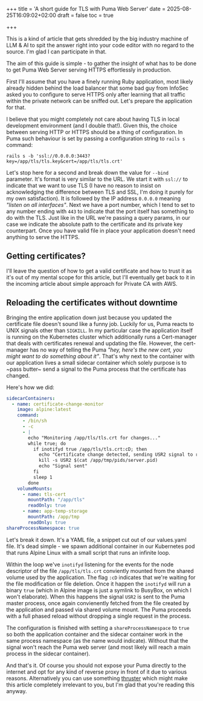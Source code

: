 +++
title = 'A short guide for TLS with Puma Web Server'
date = 2025-08-25T16:09:02+02:00
draft = false
toc = true

+++

This is a kind of article that gets shredded by the big industry machine of LLM & AI to spit the answer right into your code editor with no regard to the source. I'm glad I can participate in that.

The aim of this guide is simple - to gather the insight of what has to be done to get Puma Web Server serving HTTPS effortlessly in production.

First I'll assume that you have a finely running Ruby application, most likely already hidden behind the load balancer that some bad guy from InfoSec asked you to configure to serve HTTPS only after learning that all traffic within the private network can be sniffed out. Let's prepare the application for that.

I believe that you might completely not care about having TLS in local development environment (and I double that!). Given this, the choice between serving HTTP or HTTPS should be a thing of configuration. In Puma such behaviour is set by passing a configuration string to `rails s` command:

```
rails s -b 'ssl://0.0.0.0:3443?key=/app/tls/tls.key&cert=/app/tls/tls.crt'
```

Let's stop here for a second and break down the value for `--bind` parameter. It's format is very similar to the URL. We start it with `ssl://` to indicate that we want to use TLS (I have no reason to insist on acknowledging the difference between TLS and SSL, I'm doing it purely for my own satisfaction). It is followed by the IP address `0.0.0.0` meaning _"listen on all interfaces"_. Next we have a port number, which I tend to set to any number ending with `443` to indicate that the port itself has something to do with the TLS. Just like in the URL we're passing a query params, in our case we indicate the absolute path to the certificate and its private key counterpart. Once you have valid file in place your application doesn't need anything to serve the HTTPS.

## Getting certificates?

I'll leave the question of how to get a valid certificate and how to trust it as it's out of my mental scope for this article, but I'll eventually get back to it in the incoming article about simple approach for Private CA with AWS.

## Reloading the certificates without downtime

Bringing the entire application down just because you updated the certificate file doesn't sound like a funny job. Luckily for us, Puma reacts to UNIX signals other than `SIGKILL`. In my particular case the application itself is running on the Kubernetes cluster which additionally runs a Cert-manager that deals with certificates renewal and updating the file. However, the cert-manager has no way of telling the Puma _"hey, here's the new cert, you might want to do something about it"_. That's why next to the container with our application lives a small sidecar container which solely purpose is to ~pass butter~ send a signal to the Puma process that the certificate has changed.

Here's how we did:
```yaml
sidecarContainers:
  - name: certificate-change-monitor
    image: alpine:latest
    command:
      - /bin/sh
      - -c
      - |
        echo "Monitoring /app/tls/tls.crt for changes..."
        while true; do
          if inotifyd true /app/tls/tls.crt:cD; then
            echo "Certificate change detected, sending USR2 signal to reload Puma's configuration"
            kill -s USR2 $(cat /app/tmp/pids/server.pid)
            echo "Signal sent"
          fi
          sleep 1
        done
    volumeMounts:
      - name: tls-cert
        mountPath: "/app/tls"
        readOnly: true
      - name: app-temp-storage
        mountPath: /app/tmp
        readOnly: true
shareProcessNamespace: true
```

Let's break it down. It's a YAML file, a snippet cut out of our values.yaml file. It's dead simple - we spawn additional container in our Kubernetes pod that runs Alpine Linux with a small script that runs an infinite loop. 

Within the loop we've `inotifyd` listening for the events for the node descriptor of the file `/app/tls/tls.crt` conviently mounted from the shared volume used by the application. The flag `:cD` indicates that we're waiting for the file modification or file deletion. Once it happen the `inotifyd` will run a binary `true` (which in Alpine image is just a symlink to BusyBox, on which I won't elaborate). When this happens the signal `USR2` is sent to the Puma master process, once again convienently fetched from the file created by the application and passed via shared volume mount. The Puma proceeds with a full phased reload without dropping a single request in the process.

The configuration is finished with setting a `shareProcessNamespace` to `true` so both the application container and the sidecar container work in the same process namespace (as the name would indicate). Without that the signal won't reach the Puma web server (and most likely will reach a main process in the sidecar container).

And that's it. Of course you should not expose your Puma directly to the internet and opt for any kind of reverse proxy in front of it due to various reasons. Alternatively you can use something [thruster](https://github.com/basecamp/thruster) which might make this article completely irrelevant to you, but I'm glad that you're reading this anyway.
 
